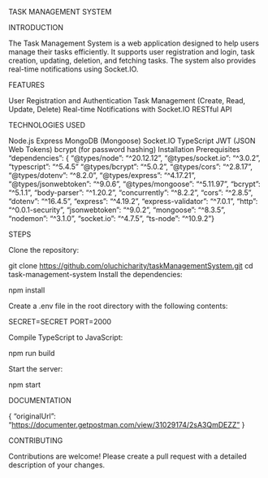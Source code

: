 TASK MANAGEMENT SYSTEM

INTRODUCTION

The Task Management System is a web application designed to help users manage their tasks efficiently. It supports user registration and login, task creation, updating, deletion, and fetching tasks. The system also provides real-time notifications using Socket.IO.

FEATURES

User Registration and Authentication Task Management (Create, Read, Update, Delete) Real-time Notifications with Socket.IO RESTful API

TECHNOLOGIES USED

Node.js Express MongoDB (Mongoose) Socket.IO TypeScript JWT (JSON Web Tokens) bcrypt (for password hashing) Installation Prerequisites “dependencies”: { “@types/node”: “^20.12.12”,
“@types/socket.io”: “^3.0.2”, “typescript”: “^5.4.5” “@types/bcrypt”: “^5.0.2”, “@types/cors”: “^2.8.17”, “@types/dotenv”: “^8.2.0”, “@types/express”: “^4.17.21”, “@types/jsonwebtoken”: “^9.0.6”, “@types/mongoose”: “^5.11.97”, “bcrypt”: “^5.1.1”, “body-parser”: “^1.20.2”, “concurrently”: “^8.2.2”, “cors”: “^2.8.5”, “dotenv”: “^16.4.5”, “express”: “^4.19.2”, “express-validator”: “^7.0.1”, “http”: “^0.0.1-security”, “jsonwebtoken”: “^9.0.2”, “mongoose”: “^8.3.5”, “nodemon”: “^3.1.0”, “socket.io”: “^4.7.5”, “ts-node”: “^10.9.2”}

STEPS

Clone the repository:

git clone https://github.com/oluchicharity/taskManagementSystem.git cd task-management-system Install the dependencies:

npm install

Create a .env file in the root directory with the following contents:

SECRET=SECRET PORT=2000

Compile TypeScript to JavaScript:

npm run build

Start the server:

npm start

DOCUMENTATION

{
“originalUrl”: “https://documenter.getpostman.com/view/31029174/2sA3QmDEZZ”
}


CONTRIBUTING

Contributions are welcome! Please create a pull request with a detailed description of your changes.







    

    


    
